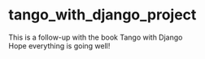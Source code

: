 # tango_with_django_project
This is a follow-up with the book Tango with Django   
Hope everything is going well! 
